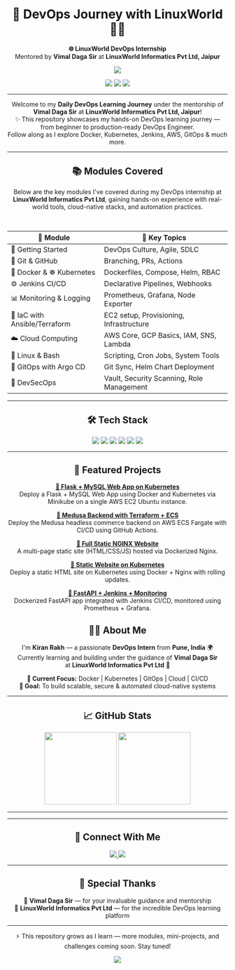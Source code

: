 <h1 align="center">🚀 DevOps Journey with LinuxWorld 🙋‍♂️</h1>

<p align="center">
  <strong>🌐 LinuxWorld DevOps Internship</strong><br/>
  Mentored by <strong>Vimal Daga Sir</strong> at <strong>LinuxWorld Informatics Pvt Ltd, Jaipur</strong>
</p>

<p align="center">
  <img src="https://readme-typing-svg.herokuapp.com?font=Fira+Code&size=22&duration=3000&pause=1000&center=true&width=435&lines=DevOps+Intern+at+LinuxWorld;Cloud+Native+Learner;Open+Source+Explorer;CI%2FCD+Pipeline+Builder"/>
</p>

<p align="center">
  <img src="https://img.shields.io/badge/LinuxWorld-Tech%20Intern-blue?style=for-the-badge&logo=linux" />
  <img src="https://img.shields.io/github/last-commit/Kiranrakh/LW-DevOps-Learning-Daily?style=for-the-badge&color=green" />
  <img src="https://img.shields.io/github/stars/Kiranrakh/LW-DevOps-Learning-Daily?style=for-the-badge" />
</p>

---

<p align="center">
  Welcome to my <strong>Daily DevOps Learning Journey</strong> under the mentorship of <strong>Vimal Daga Sir</strong> at <strong>LinuxWorld Informatics Pvt Ltd, Jaipur</strong>!<br>
  ✨ This repository showcases my hands-on DevOps learning journey — from beginner to production-ready DevOps Engineer. <br/>
  Follow along as I explore Docker, Kubernetes, Jenkins, AWS, GitOps & much more.
</p>

---

<h2 align="center">📚 Modules Covered</h2>

<p align="center">
  Below are the key modules I've covered during my DevOps internship at <strong>LinuxWorld Informatics Pvt Ltd</strong>,
  gaining hands-on experience with real-world tools, cloud-native stacks, and automation practices.
</p>

<br/>

<div align="center">

<table>
  <thead>
    <tr>
      <th>📘 Module</th>
      <th>🔧 Key Topics</th>
    </tr>
  </thead>
  <tbody>
    <tr>
      <td>🏁 Getting Started</td>
      <td>DevOps Culture, Agile, SDLC</td>
    </tr>
    <tr>
      <td>🔗 Git & GitHub</td>
      <td>Branching, PRs, Actions</td>
    </tr>
    <tr>
      <td>🐳 Docker & ☸ Kubernetes</td>
      <td>Dockerfiles, Compose, Helm, RBAC</td>
    </tr>
    <tr>
      <td>⚙️ Jenkins CI/CD</td>
      <td>Declarative Pipelines, Webhooks</td>
    </tr>
    <tr>
      <td>📊 Monitoring & Logging</td>
      <td>Prometheus, Grafana, Node Exporter</td>
    </tr>
    <tr>
      <td>🧱 IaC with Ansible/Terraform</td>
      <td>EC2 setup, Provisioning, Infrastructure</td>
    </tr>
    <tr>
      <td>☁️ Cloud Computing</td>
      <td>AWS Core, GCP Basics, IAM, SNS, Lambda</td>
    </tr>
    <tr>
      <td>🐧 Linux & Bash</td>
      <td>Scripting, Cron Jobs, System Tools</td>
    </tr>
    <tr>
      <td>🔁 GitOps with Argo CD</td>
      <td>Git Sync, Helm Chart Deployment</td>
    </tr>
    <tr>
      <td>🔐 DevSecOps</td>
      <td>Vault, Security Scanning, Role Management</td>
    </tr>
  </tbody>
</table>

---

<h2 align="center">🛠️ Tech Stack</h2>

<p align="center">
  <img src="https://img.shields.io/badge/Docker-2496ED?style=for-the-badge&logo=docker&logoColor=white"/>
  <img src="https://img.shields.io/badge/Kubernetes-326CE5?style=for-the-badge&logo=kubernetes&logoColor=white"/>
  <img src="https://img.shields.io/badge/Jenkins-D24939?style=for-the-badge&logo=jenkins&logoColor=white"/>
  <img src="https://img.shields.io/badge/Terraform-623CE4?style=for-the-badge&logo=terraform&logoColor=white"/>
  <img src="https://img.shields.io/badge/Ansible-EE0000?style=for-the-badge&logo=ansible&logoColor=white"/>
  <img src="https://img.shields.io/badge/AWS-FF9900?style=for-the-badge&logo=amazonaws&logoColor=white"/>
</p>

---
<h2 align="center">🚀 Featured Projects</h2> <p align="center"> <a href="https://github.com/Kiranrakh/Flask-MySQL-App-on-Kubernetes-Minikube-EC2-.git"><strong>📌 Flask + MySQL Web App on Kubernetes</strong></a><br/> Deploy a Flask + MySQL Web App using Docker and Kubernetes via Minikube on a single AWS EC2 Ubuntu instance. </p> <p align="center"> <a href="https://github.com/Kiranrakh/Terraform-Ia-to-Deploy-Medusa-Backend-on-AWS-ECS-Fargate.git"><strong>📌 Medusa Backend with Terraform + ECS</strong></a><br/> Deploy the Medusa headless commerce backend on AWS ECS Fargate with CI/CD using GitHub Actions. </p> <p align="center"> <a href="https://github.com/Kiranrakh/full-static-nginx-website.git"><strong>📌 Full Static NGINX Website</strong></a><br/> A multi-page static site (HTML/CSS/JS) hosted via Dockerized Nginx. </p> <p align="center"> <a href="https://github.com/Kiranrakh/Deploying-a-Static-HTML-Website-on-Kubernetes-using-Docker-Nginx.git"><strong>📌 Static Website on Kubernetes</strong></a><br/> Deploy a static HTML site on Kubernetes using Docker + Nginx with rolling updates. </p> <p align="center"> <a href="https://github.com/Kiranrakh/Dockerized-FastAPI-Application.git"><strong>📌 FastAPI + Jenkins + Monitoring</strong></a><br/> Dockerized FastAPI app integrated with Jenkins CI/CD, monitored using Prometheus + Grafana. </p>


<h2 align="center">🙋‍♂️ About Me</h2>

<p align="center">
  I'm <strong>Kiran Rakh</strong> — a passionate <strong>DevOps Intern</strong> from <strong>Pune, India</strong> 🌍<br/>
  Currently learning and building under the guidance of <strong>Vimal Daga Sir</strong><br/>
  at <strong>LinuxWorld Informatics Pvt Ltd</strong> 🚀
</p>

<p align="center">
  <strong>🔭 Current Focus:</strong> Docker | Kubernetes | GitOps | Cloud | CI/CD<br/>
  <strong>🧠 Goal:</strong> To build scalable, secure & automated cloud-native systems
</p>





---

<h2 align="center">📈 GitHub Stats</h2>

<p align="center">
  <img src="https://github-readme-stats.vercel.app/api?username=Kiranrakh&show_icons=true&theme=tokyonight&count_private=true" height="165" />
  <img src="https://github-readme-stats.vercel.app/api/top-langs/?username=Kiranrakh&layout=compact&theme=tokyonight" height="165" />
</p>

---



---

<h2 align="center">📡 Connect With Me</h2>

<p align="center">
  <a href="https://www.linkedin.com/in/kiran-rakh-b644b6248/">
    <img src="https://img.shields.io/badge/LinkedIn-Kiran%20Rakh-blue?style=for-the-badge&logo=linkedin"/>
  </a>
  <a href="https://github.com/Kiranrakh">
    <img src="https://img.shields.io/badge/GitHub-Kiranrakh-black?style=for-the-badge&logo=github"/>
  </a>
</p>

---

<h2 align="center">🙏 Special Thanks</h2>

<p align="center">
  🧠 <strong>Vimal Daga Sir</strong> — for your invaluable guidance and mentorship<br />
  🏢 <strong>LinuxWorld Informatics Pvt Ltd</strong> — for the incredible DevOps learning platform
</p>

---

<p align="center">
  ⚡ This repository grows as I learn — more modules, mini-projects, and challenges coming soon. Stay tuned!
</p>

<p align="center">
  <img src="https://capsule-render.vercel.app/api?type=waving&color=gradient&height=120&section=footer"/>
</p>


